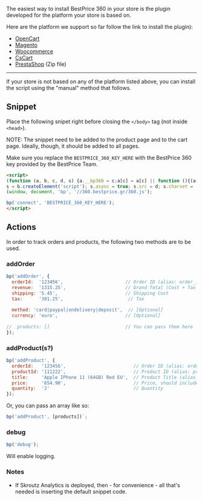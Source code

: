 The easiest way to install BestPrice 360 in your store is the plugin developed for the platform your store is based on.

Here are the platform we support so far follow the link to install the plugin):

- [OpenCart](https://www.opencart.com/index.php?route=marketplace/extension/info&extension_id=38118&filter_member=bestpricegr)
- [Magento](https://marketplace.magento.com/bestprice-bestpriceanalytics.html)
- [Woocommerce](https://wordpress.org/plugins/bestprice-analytics-integration/)
- [CsCart](https://marketplace.cs-cart.com/bestprice-analytics-360.html)
- [PrestaShop](https://www.bestprice.gr/public/assets/360/prestashop_bestpriceanalytics-1.6.x-1.7.x-1.0.2.zip) (Zip file)

----

If your store is not based on any of the platform listed above, you can install the script using the "manual" method that follows.

## Snippet

Place the following snipet right before closing the `</body>` tag (not inside `<head>`).

NOTE: The snippet need to be added to the product page and to the cart page. Ideally, though, it should be added to all pages.

Make sure you replace the `BESTPRICE_360_KEY_HERE` with the BestPrice 360 key provided by the BestPrice Team.


```html
<script>
(function (a, b, c, d, s) {a.__bp360 = c;a[c] = a[c] || function (){(a[c].q = a[c].q || []).push(arguments);};
s = b.createElement('script'); s.async = true; s.src = d; s.charset = 'utf-8'; (b.body || b.head).appendChild(s);})
(window, document, 'bp', '//360.bestprice.gr/360.js');

bp('connect', 'BESTPRICE_360_KEY_HERE');
</script>
```

## Actions

In order to track orders and products, the following two methods are to be used.

### addOrder
```js
bp('addOrder', {
  orderId:  '123456',                       // Order ID (alias: order_id)           [Required] 
  revenue:  '1315.25',                      // Grand Total (Cost + Tax + Shipping)  [Required]
  shipping: '5.45',                         // Shipping Cost                        [Required]
  tax:      '301.25',                        // Tax                                  [Required]
  
  method: 'card|paypal|ondelivery|deposit',  // [Optional]
  currency: 'euro',                         // [Optional]
  
//  products: []                            // You can pass them here
});
```

### addProduct(s?)
```js
bp('addProduct', {
  orderId:   '123456',                         // Order ID (alias: order_id)      [Required]
  productId: '111222',                         // Product ID (alias: product_id)  [Required]
  title:     'Apple IPhone 11 (64GB) Red EU',  // Product Title (alias: name)     [Required]
  price:     '654.90',                         // Price, should include tax       [Required]
  quantity:  '2'                               // Quantity                        [Required]
});
```
Or, you can pass an array like so:

```js
bp('addProduct', [products])`;
```

### debug

```js
bp('debug');
```

Will enable logging.

### Notes
- If Skroutz Analytics is deployed, then - for convenience - all that's needed is inserting the default snippet code.
